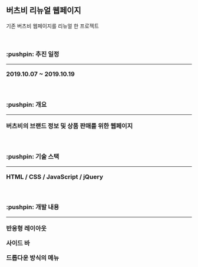 <h2>버츠비 리뉴얼 웹페이지</h2>

<p>기존 버츠비 웹페이지를 리뉴얼 한 프로젝트</p>
<br>

<h3>:pushpin: 추진 일정</3>
<hr>
<p>2019.10.07 ~ 2019.10.19</p>
<br>

<h3>:pushpin: 개요</3>
<hr>
<p>버츠비의 브랜드 정보 및 상품 판매를 위한 웹페이지</p>
<br>

<h3>:pushpin: 기술 스택</3>
<hr>
<p>HTML / CSS / JavaScript / jQuery </p>
<br>

<h3>:pushpin: 개발 내용</3>
<hr>
<p>반응형 레이아웃</p>
<p>사이드 바</p>
<p>드롭다운 방식의 메뉴</p>
<br>
